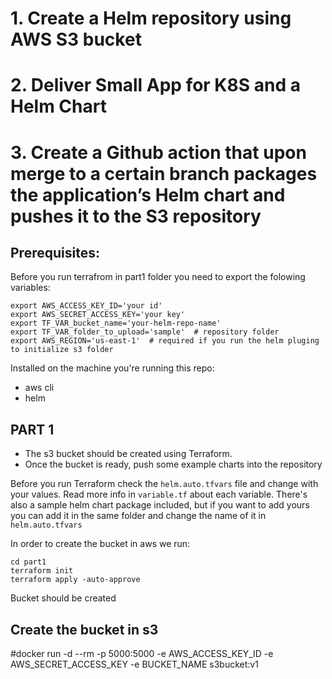 # 1. Create a Helm repository using AWS S3 bucket
# 2. Deliver Small App for K8S and a Helm Chart
# 3. Create a Github action that upon merge to a certain branch packages the application’s Helm chart and pushes it to the S3 repository


## Prerequisites:

Before you run terrafrom in part1 folder you need to export the folowing variables:
```
export AWS_ACCESS_KEY_ID='your id'
export AWS_SECRET_ACCESS_KEY='your key'
export TF_VAR_bucket_name='your-helm-repo-name'
export TF_VAR_folder_to_upload='sample'  # repository folder
export AWS_REGION='us-east-1'  # required if you run the helm pluging to initialize s3 folder

```
Installed on the machine you're running this repo:
- aws cli 
- helm

## PART 1

- The s3 bucket should be created using Terraform.
- Once the bucket is ready, push some example charts into the repository

Before you run Terraform check the `helm.auto.tfvars` file and change with your values. Read more info in `variable.tf` about each variable.
There's also a sample helm chart package included, but if you want to add yours you can add it in the same folder and change the name of it in `helm.auto.tfvars`

In order to create the bucket in aws we run:
```
cd part1
terraform init
terraform apply -auto-approve
```
Bucket should be created


## Create the bucket in s3




#docker run -d --rm -p 5000:5000 -e AWS_ACCESS_KEY_ID -e AWS_SECRET_ACCESS_KEY -e BUCKET_NAME s3bucket:v1